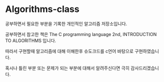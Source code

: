 # Algorithms-class
공부하면서 필요한 부분을 기록한 개인적인 알고리즘 저장소입니다.

공부하면서 참고한 책은 The C programming language 2nd, INTRODUCTION TO ALGORITHMS 입니다.

따라서 구현할때 알고리즘에 대해 이해한후 슈도크드를 c언어 바탕으로 구현하였습니다.

혹시나 틀린 부분 또는 문제가 되는 부분에 대해서 알려주신다면 극히 감사드리겠습니다.

